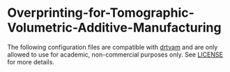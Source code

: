 # Overprinting-for-Tomographic-Volumetric-Additive-Manufacturing

The following configuration files are compatible with [drtvam](github.com/rgl-epfl/drtvam) and are only allowed to use for academic, non-commercial purposes only. See [LICENSE](LICENSE) for more details.
